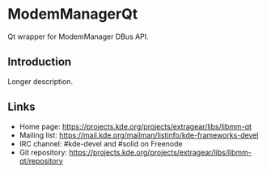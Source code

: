 # ModemManagerQt

Qt wrapper for ModemManager DBus API.

## Introduction

<!-- TODO - update description -->
Longer description.

## Links
  <!-- TODO - move to frameworks -->
- Home page: <https://projects.kde.org/projects/extragear/libs/libmm-qt>
- Mailing list: <https://mail.kde.org/mailman/listinfo/kde-frameworks-devel>
- IRC channel: #kde-devel and #solid on Freenode
- Git repository: <https://projects.kde.org/projects/extragear/libs/libmm-qt/repository>
